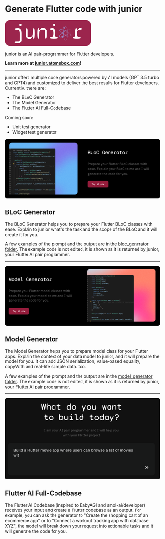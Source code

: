 # Generate Flutter code with junior

<p align="left">
  <a href="https://junior.atomsbox.com">
    <img src="images/junior-logo-with-bg-2.png" alt="junior by atomsbox"/>
  </a>
</p>

junior is an AI pair-programmer for Flutter developers. 

**Learn more at [junior.atomsbox.com](https://junior.atomsbox.com)!**

---

junior offers multiple code generators powered by AI models (GPT 3.5 turbo and GPT4) and customized to deliver the best results for Flutter developers. Currently, there are:
- The BLoC Generator
- The Model Generator
- The Flutter AI Full-Codebase

Coming soon:
- Unit test generator
- Widget test generator

![bloc-generator](images/bloc-generator.png)
## BLoC Generator
The BLoC Generator helps you to prepare your Flutter BLoC classes with ease. Explain to junior what's the task and the scope of the BLoC and it will create it for you. 

A few examples of the prompt and the output are in the [bloc_generator folder](bloc_generator). The example code is not edited, it is shown as it is returned by junior, your Flutter AI pair programmer.

---

![model-generator](images/model-generator.png)
## Model Generator
The Model Generator helps you to prepare model class for your Flutter apps. Explain the context of your data model to junior, and it will prepare the model for you. It can add JSON serialization, value-based equality, copyWith and real-life sample data. too. 

A few examples of the prompt and the output are in the [model_generator folder](model_generator). The example code is not edited, it is shown as it is returned by junior, your Flutter AI pair programmer.

---

![flutter-agi](images/flutter-agi.png)
## Flutter AI Full-Codebase
The Flutter AI Codebase (inspired to BabyAGI and smol-ai/developer) receives your input and create a Flutter codebase as an output. For example, you can ask the generator to "Create the shopping cart of an ecommerce app" or to "Connect a workout tracking app with database XYZ", the model will break down your request into actionable tasks and it will generate the code for you. 

